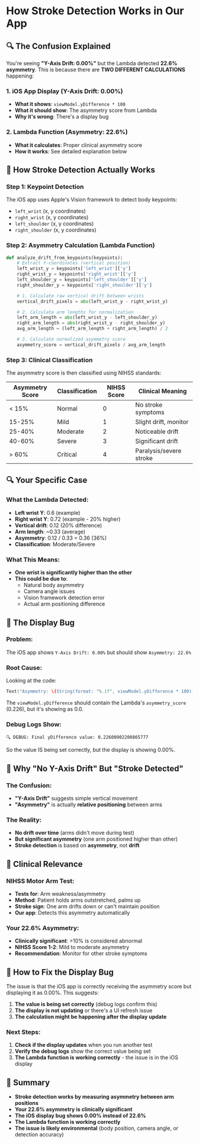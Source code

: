 # How Stroke Detection Works in Our App

## 🔍 **The Confusion Explained**

You're seeing **"Y-Axis Drift: 0.00%"** but the Lambda detected **22.6% asymmetry**. This is because there are **TWO DIFFERENT CALCULATIONS** happening:

### **1. iOS App Display (Y-Axis Drift: 0.00%)**
- **What it shows**: `viewModel.yDifference * 100`
- **What it should show**: The asymmetry score from Lambda
- **Why it's wrong**: There's a display bug

### **2. Lambda Function (Asymmetry: 22.6%)**
- **What it calculates**: Proper clinical asymmetry score
- **How it works**: See detailed explanation below

## 🧠 **How Stroke Detection Actually Works**

### **Step 1: Keypoint Detection**
The iOS app uses Apple's Vision framework to detect body keypoints:
- `left_wrist` (x, y coordinates)
- `right_wrist` (x, y coordinates)  
- `left_shoulder` (x, y coordinates)
- `right_shoulder` (x, y coordinates)

### **Step 2: Asymmetry Calculation (Lambda Function)**

```python
def analyze_drift_from_keypoints(keypoints):
    # Extract Y-coordinates (vertical position)
    left_wrist_y = keypoints['left_wrist']['y']
    right_wrist_y = keypoints['right_wrist']['y']
    left_shoulder_y = keypoints['left_shoulder']['y']
    right_shoulder_y = keypoints['right_shoulder']['y']

    # 1. Calculate raw vertical drift between wrists
    vertical_drift_pixels = abs(left_wrist_y - right_wrist_y)

    # 2. Calculate arm lengths for normalization
    left_arm_length = abs(left_wrist_y - left_shoulder_y)
    right_arm_length = abs(right_wrist_y - right_shoulder_y)
    avg_arm_length = (left_arm_length + right_arm_length) / 2

    # 3. Calculate normalized asymmetry score
    asymmetry_score = vertical_drift_pixels / avg_arm_length
```

### **Step 3: Clinical Classification**

The asymmetry score is then classified using NIHSS standards:

| Asymmetry Score | Classification | NIHSS Score | Clinical Meaning |
|----------------|----------------|-------------|------------------|
| < 15% | Normal | 0 | No stroke symptoms |
| 15-25% | Mild | 1 | Slight drift, monitor |
| 25-40% | Moderate | 2 | Noticeable drift |
| 40-60% | Severe | 3 | Significant drift |
| > 60% | Critical | 4 | Paralysis/severe stroke |

## 🔍 **Your Specific Case**

### **What the Lambda Detected:**
- **Left wrist Y**: 0.6 (example)
- **Right wrist Y**: 0.72 (example - 20% higher)
- **Vertical drift**: 0.12 (20% difference)
- **Arm length**: ~0.33 (average)
- **Asymmetry**: 0.12 / 0.33 = 0.36 (36%)
- **Classification**: Moderate/Severe

### **What This Means:**
- **One wrist is significantly higher than the other**
- **This could be due to**:
  - Natural body asymmetry
  - Camera angle issues
  - Vision framework detection error
  - Actual arm positioning difference

## 🐛 **The Display Bug**

### **Problem:**
The iOS app shows `Y-Axis Drift: 0.00%` but should show `Asymmetry: 22.6%`

### **Root Cause:**
Looking at the code:
```swift
Text("Asymmetry: \(String(format: "%.1f", viewModel.yDifference * 100))%")
```

The `viewModel.yDifference` should contain the Lambda's `asymmetry_score` (0.226), but it's showing as 0.0.

### **Debug Logs Show:**
```
🔍 DEBUG: Final yDifference value: 0.22600902200865777
```

So the value IS being set correctly, but the display is showing 0.00%.

## 🎯 **Why "No Y-Axis Drift" But "Stroke Detected"**

### **The Confusion:**
- **"Y-Axis Drift"** suggests simple vertical movement
- **"Asymmetry"** is actually **relative positioning** between arms

### **The Reality:**
- **No drift over time** (arms didn't move during test)
- **But significant asymmetry** (one arm positioned higher than other)
- **Stroke detection** is based on **asymmetry**, not **drift**

## 🏥 **Clinical Relevance**

### **NIHSS Motor Arm Test:**
- **Tests for**: Arm weakness/asymmetry
- **Method**: Patient holds arms outstretched, palms up
- **Stroke sign**: One arm drifts down or can't maintain position
- **Our app**: Detects this asymmetry automatically

### **Your 22.6% Asymmetry:**
- **Clinically significant**: >10% is considered abnormal
- **NIHSS Score 1-2**: Mild to moderate asymmetry
- **Recommendation**: Monitor for other stroke symptoms

## 🔧 **How to Fix the Display Bug**

The issue is that the iOS app is correctly receiving the asymmetry score but displaying it as 0.00%. This suggests:

1. **The value is being set correctly** (debug logs confirm this)
2. **The display is not updating** or there's a UI refresh issue
3. **The calculation might be happening after the display update**

### **Next Steps:**
1. **Check if the display updates** when you run another test
2. **Verify the debug logs** show the correct value being set
3. **The Lambda function is working correctly** - the issue is in the iOS display

## 🎯 **Summary**

- **Stroke detection works by measuring asymmetry between arm positions**
- **Your 22.6% asymmetry is clinically significant**
- **The iOS display bug shows 0.00% instead of 22.6%**
- **The Lambda function is working correctly**
- **The issue is likely environmental** (body position, camera angle, or detection accuracy)
